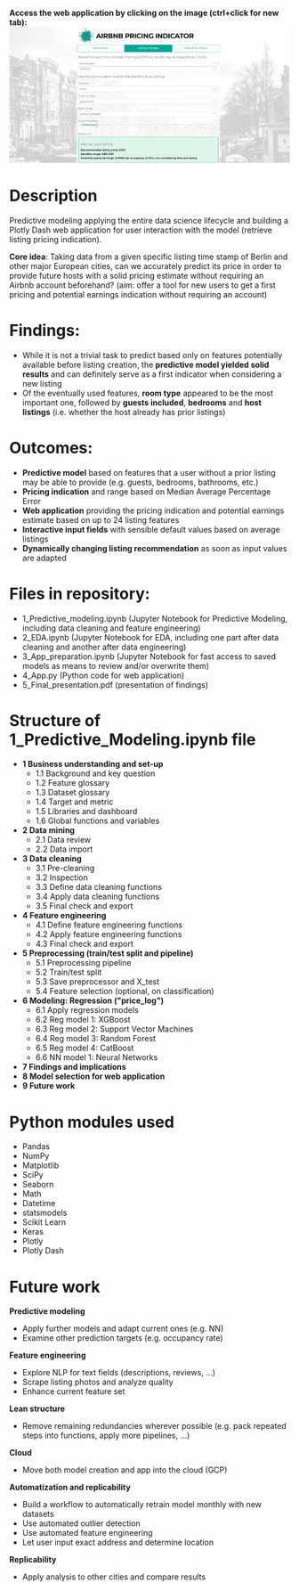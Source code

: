 **Access the web application by clicking on the image (ctrl+click for new tab):**  
[![title](assets/title.png)](https://listing-price-indicator.herokuapp.com/)

# Description
Predictive modeling applying the entire data science lifecycle and building a Plotly Dash web application for user interaction with the model (retrieve listing pricing indication).

**Core idea**: Taking data from a given specific listing time stamp of Berlin and other major European cities, can we accurately predict its price in order to provide future hosts with a solid pricing estimate without requiring an Airbnb account beforehand? (aim: offer a tool for new users to get a first pricing and potential earnings indication without requiring an account)

# Findings:
- While it is not a trivial task to predict based only on features potentially available before listing creation, the **predictive model yielded solid results** and can definitely serve as a first indicator when considering a new listing
- Of the eventually used features, **room type** appeared to be the most important one, followed by **guests included**, **bedrooms** and **host listings** (i.e. whether the host already has prior listings)

# Outcomes:
- **Predictive model** based on features that a user without a prior listing may be able to provide (e.g. guests, bedrooms, bathrooms, etc.)
- **Pricing indication** and range based on Median Average Percentage Error
- **Web application** providing the pricing indication and potential earnings estimate based on up to 24 listing features 
- **Interactive input fields** with sensible default values based on average listings
- **Dynamically changing listing recommendation** as soon as input values are adapted

# Files in repository:
- 1_Predictive_modeling.ipynb (Jupyter Notebook for Predictive Modeling, including data cleaning and feature engineering)
- 2_EDA.ipynb (Jupyter Notebook for EDA, including one part after data cleaning and another after data engineering)
- 3_App_preparation.ipynb (Jupyter Notebook for fast access to saved models as means to review and/or overwrite them)
- 4_App.py (Python code for web application)
- 5_Final_presentation.pdf (presentation of findings)

# Structure of 1_Predictive_Modeling.ipynb file
- **1 Business understanding and set-up**
  - 1.1 Background and key question
  - 1.2 Feature glossary
  - 1.3 Dataset glossary
  - 1.4 Target and metric
  - 1.5 Libraries and dashboard
  - 1.6 Global functions and variables
- **2 Data mining**
  - 2.1 Data review
  - 2.2 Data import
- **3 Data cleaning**
  - 3.1 Pre-cleaning
  - 3.2 Inspection
  - 3.3 Define data cleaning functions
  - 3.4 Apply data cleaning functions
  - 3.5 Final check and export
- **4 Feature engineering**
  - 4.1 Define feature engineering functions
  - 4.2 Apply feature engineering functions
  - 4.3 Final check and export
- **5 Preprocessing (train/test split and pipeline)**
  - 5.1 Preprocessing pipeline
  - 5.2 Train/test split
  - 5.3 Save preprocessor and X_test
  - 5.4 Feature selection (optional, on classification)
- **6 Modeling: Regression ("price_log")**
  - 6.1 Apply regression models
  - 6.2 Reg model 1: XGBoost
  - 6.3 Reg model 2: Support Vector Machines
  - 6.4 Reg model 3: Random Forest
  - 6.5 Reg model 4: CatBoost
  - 6.6 NN model 1: Neural Networks
- **7 Findings and implications**
- **8 Model selection for web application**
- **9 Future work**

# Python modules used
- Pandas
- NumPy
- Matplotlib
- SciPy
- Seaborn
- Math
- Datetime
- statsmodels
- Scikit Learn
- Keras
- Plotly
- Plotly Dash

# Future work
**Predictive modeling**
- Apply further models and adapt current ones (e.g. NN)
- Examine other prediction targets (e.g. occupancy rate)

**Feature engineering**
- Explore NLP for text fields (descriptions, reviews, ...)
- Scrape listing photos and analyze quality
- Enhance current feature set

**Lean structure**
- Remove remaining redundancies wherever possible (e.g. pack repeated steps into functions, apply more pipelines, ...)

**Cloud**
- Move both model creation and app into the cloud (GCP)

**Automatization and replicability**
- Build a workflow to automatically retrain model monthly with new datasets
- Use automated outlier detection
- Use automated feature engineering
- Let user input exact address and determine location

**Replicability**
- Apply analysis to other cities and compare results
